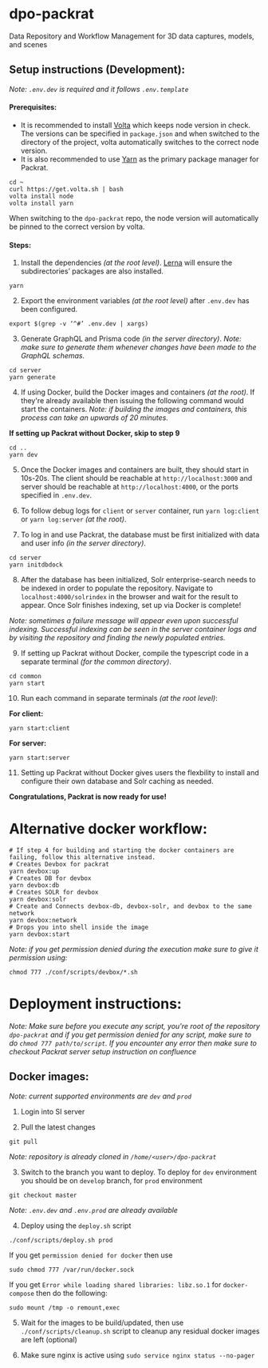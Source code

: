 # dpo-packrat
Data Repository and Workflow Management for 3D data captures, models, and scenes

## Setup instructions (Development):
*Note: `.env.dev` is required and it follows `.env.template`*

#### Prerequisites:
* It is recommended to install [Volta](https://volta.sh/) which keeps node version in check. The versions can be specified in `package.json` and when switched to the directory of the project, volta automatically switches to the correct node version.
* It is also recommended to use [Yarn](https://yarnpkg.com/) as the primary package manager for Packrat.


```
cd ~
curl https://get.volta.sh | bash
volta install node
volta install yarn
```
When switching to the `dpo-packrat` repo, the node version will automatically be pinned to the correct version by volta.

#### Steps:
1. Install the dependencies *(at the root level)*. [Lerna](https://lerna.js.org/) will ensure the subdirectories’ packages are also installed.

``` 
yarn
```

2. Export the environment variables *(at the root level)* after `.env.dev` has been configured.
```
export $(grep -v ‘^#’ .env.dev | xargs)
```

3. Generate GraphQL and Prisma code *(in the server directory)*.
*Note: make sure to generate them whenever changes have been made to the GraphQL schemas.*

```
cd server
yarn generate
```

4. If using Docker, build the Docker images and containers *(at the root)*. If they're already available then issuing the following command would start the containers.
*Note: if building the images and containers, this process can take an upwards of 20 minutes.*

**If setting up Packrat without Docker, skip to step 9**

```
cd .. 
yarn dev
```

5. Once the Docker images and containers are built, they should start in 10s-20s. The client should be reachable at `http://localhost:3000` and server should be reachable at `http://localhost:4000`, or the ports specified in `.env.dev`.

6. To follow debug logs for `client` or `server` container, run `yarn log:client` or `yarn log:server` *(at the root)*.

7. To log in and use Packrat, the database must be first initialized with data and user info *(in the server directory)*.

```
cd server
yarn initdbdock
```

8. After the database has been initialized, Solr enterprise-search needs to be indexed in order to populate the repository.
Navigate to `localhost:4000/solrindex` in the browser and wait for the result to appear. Once Solr finishes indexing, set up via Docker is complete!

*Note: sometimes a failure message will appear even upon successful indexing. Successful indexing can be seen in the server container logs and by visiting the repository and finding the newly populated entries.*

9. If setting up Packrat without Docker, compile the typescript code in a separate terminal *(for the common directory)*.
```
cd common
yarn start
```

10. Run each command in separate terminals *(at the root level)*:

**For client:**

``` 
yarn start:client
``` 

**For server:**

```
yarn start:server
``` 

11. Setting up Packrat without Docker gives users the flexbility to install and configure their own database and Solr caching as needed.


**Congratulations, Packrat is now ready for use!**


# Alternative docker workflow:

```
# If step 4 for building and starting the docker containers are failing, follow this alternative instead.
# Creates Devbox for packrat
yarn devbox:up
# Creates DB for devbox
yarn devbox:db
# Creates SOLR for devbox
yarn devbox:solr
# Create and Connects devbox-db, devbox-solr, and devbox to the same network
yarn devbox:network
# Drops you into shell inside the image
yarn devbox:start
```

*Note: if you get permission denied during the execution make sure to give it permission using:*
```
chmod 777 ./conf/scripts/devbox/*.sh
```

# Deployment instructions:
*Note: Make sure before you execute any script, you're root of the repository `dpo-packrat` and if you get permission denied for any script, make sure to do `chmod 777 path/to/script`. If you encounter any error then make sure to checkout Packrat server setup instruction on confluence*

## Docker images:
*Note: current supported environments are `dev` and `prod`*

1. Login into SI server

2. Pull the latest changes
```
git pull
```
*Note: repository is already cloned in `/home/<user>/dpo-packrat`*

3. Switch to the branch you want to deploy. To deploy for `dev` environment you should be on `develop` branch, for `prod` environment
```
git checkout master
```
*Note: `.env.dev` and `.env.prod` are already available*

4. Deploy using the `deploy.sh` script
```
./conf/scripts/deploy.sh prod
```
If you get `permission denied for docker` then use
```
sudo chmod 777 /var/run/docker.sock
```
If you get `Error while loading shared libraries: libz.so.1` for `docker-compose` then do the following:
```
sudo mount /tmp -o remount,exec
```

5. Wait for the images to be build/updated, then use `./conf/scripts/cleanup.sh` script to cleanup any residual docker images are left (optional)

6. Make sure nginx is active using `sudo service nginx status --no-pager`
